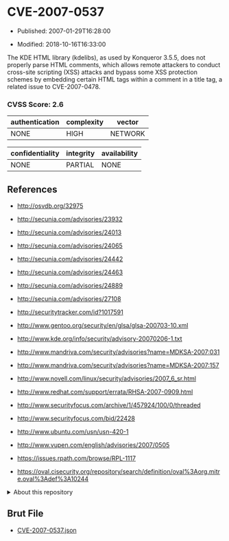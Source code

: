 # CVE-2007-0537

- Published: 2007-01-29T16:28:00

- Modified: 2018-10-16T16:33:00

The KDE HTML library (kdelibs), as used by Konqueror 3.5.5, does not properly parse HTML comments, which allows remote attackers to conduct cross-site scripting (XSS) attacks and bypass some XSS protection schemes by embedding certain HTML tags within a comment in a title tag, a related issue to CVE-2007-0478.

### CVSS Score: **2.6**

| authentication | complexity | vector |
| --- | --- | --- |
| NONE | HIGH | NETWORK |

| confidentiality | integrity | availability |
| --- | --- | --- |
| NONE | PARTIAL | NONE |

## References

* http://osvdb.org/32975

* http://secunia.com/advisories/23932

* http://secunia.com/advisories/24013

* http://secunia.com/advisories/24065

* http://secunia.com/advisories/24442

* http://secunia.com/advisories/24463

* http://secunia.com/advisories/24889

* http://secunia.com/advisories/27108

* http://securitytracker.com/id?1017591

* http://www.gentoo.org/security/en/glsa/glsa-200703-10.xml

* http://www.kde.org/info/security/advisory-20070206-1.txt

* http://www.mandriva.com/security/advisories?name=MDKSA-2007:031

* http://www.mandriva.com/security/advisories?name=MDKSA-2007:157

* http://www.novell.com/linux/security/advisories/2007_6_sr.html

* http://www.redhat.com/support/errata/RHSA-2007-0909.html

* http://www.securityfocus.com/archive/1/457924/100/0/threaded

* http://www.securityfocus.com/bid/22428

* http://www.ubuntu.com/usn/usn-420-1

* http://www.vupen.com/english/advisories/2007/0505

* https://issues.rpath.com/browse/RPL-1117

* https://oval.cisecurity.org/repository/search/definition/oval%3Aorg.mitre.oval%3Adef%3A10244

<details>
<summary>About this repository</summary> 

  This repository is part of the project [Live Hack CVE](https://github.com/Live-Hack-CVE). Main website can be found [www.live-hack.org](https://www.live-hack.org) 
  
  Made by [Sn0wAlice](https://github.com/Sn0wAlice) for the people that care about security and need to have a feed of the latest CVEs. Hope you enjoy it, don't forget to star the repo and follow me on [Twitter](https://twitter.com/Sn0wAlice) and [Github](https://github.com/Sn0wAlice). And that is my [personnal website](https://www.alice-snow.me/)

  - [Home Page](https://github.com/Live-Hack-CVE)
  - [Framework](https://github.com/Live-Hack-CVE/cve-framework)
  - [CVE database](https://github.com/Live-Hack-CVE/full_database)
  - [Changelog](https://github.com/Live-Hack-CVE/Changelog)
</details>

## Brut File

* [CVE-2007-0537.json](https://raw.githubusercontent.com/Live-Hack-CVE/full_database/main/cves/2007/CVE-2007-0537.json)

